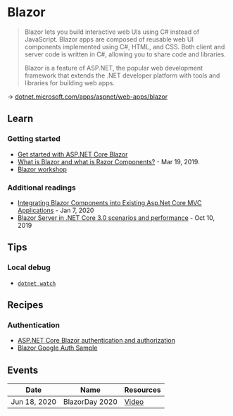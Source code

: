 # Blazor

> Blazor lets you build interactive web UIs using C# instead of JavaScript. Blazor apps are composed of reusable web UI components implemented using C#, HTML, and CSS. Both client and server code is written in C#, allowing you to share code and libraries.
>
> Blazor is a feature of ASP.NET, the popular web development framework that extends the .NET developer platform with tools and libraries for building web apps.

→ [dotnet.microsoft.com/apps/aspnet/web-apps/blazor](https://dotnet.microsoft.com/apps/aspnet/web-apps/blazor)

## Learn

### Getting started

* [Get started with ASP.NET Core Blazor](https://docs.microsoft.com/en-us/aspnet/core/blazor/get-started)
* [What is Blazor and what is Razor Components?](https://www.hanselman.com/blog/WhatIsBlazorAndWhatIsRazorComponents.aspx) - Mar 19, 2019.
* [Blazor workshop](https://github.com/dotnet-presentations/blazor-workshop)

### Additional readings

* [Integrating Blazor Components into Existing Asp.Net Core MVC Applications](https://medium.com/@waelkdouh/integrating-blazor-components-into-existing-asp-net-core-mvc-applications-b1a2aec4ac1f) - Jan 7, 2020
* [Blazor Server in .NET Core 3.0 scenarios and performance](https://devblogs.microsoft.com/aspnet/blazor-server-in-net-core-3-0-scenarios-and-performance/) - Oct 10, 2019

## Tips

### Local debug

* [`dotnet watch`](https://github.com/dotnet/AspNetCore.Docs/blob/master/aspnetcore/tutorials/dotnet-watch.md)

## Recipes

### Authentication

* [ASP.NET Core Blazor authentication and authorization](https://docs.microsoft.com/en-us/aspnet/core/blazor/security/)
* [Blazor Google Auth Sample](https://github.com/javiercn/BlazorGoogleAuthSample)

## Events

Date | Name | Resources
---- | ---- | ---------
Jun 18, 2020 | BlazorDay 2020 | [Video](https://www.youtube.com/watch?v=XoizucRjxgU&feature=youtu.be)
